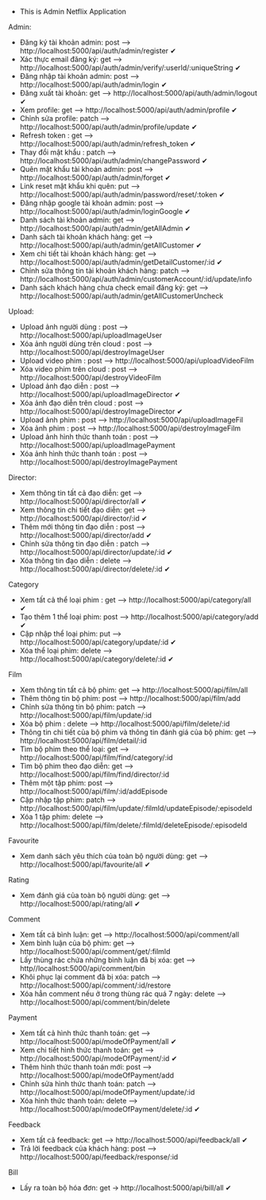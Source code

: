 - This is Admin Netflix Application

Admin:
- Đăng ký tài khoản admin: post --> http://localhost:5000/api/auth/admin/register ✔
- Xác thực email đăng ký: get --> http://localhost:5000/api/auth/admin/verify/:userId/:uniqueString ✔
- Đăng nhập tài khoản admin: post --> http://localhost:5000/api/auth/admin/login ✔
- Đăng xuất tài khoản: get --> http://localhost:5000/api/auth/admin/logout ✔
- Xem profile: get --> http://localhost:5000/api/auth/admin/profile ✔
- Chỉnh sửa profile: patch --> http://localhost:5000/api/auth/admin/profile/update ✔
- Refresh token : get --> http://localhost:5000/api/auth/admin/refresh_token ✔
- Thay đổi mật khẩu : patch --> http://localhost:5000/api/auth/admin/changePassword ✔
- Quên mật khẩu tài khoản admin: post --> http://localhost:5000/api/auth/admin/forget ✔
- Link reset mật khẩu khi quên: put --> http://localhost:5000/api/auth/admin/password/reset/:token ✔
- Đăng nhập google tài khoản admin: post --> http://localhost:5000/api/auth/admin/loginGoogle ✔
- Danh sách tài khoản admin: get --> http://localhost:5000/api/auth/admin/getAllAdmin ✔
- Danh sách tài khoản khách hàng: get --> http://localhost:5000/api/auth/admin/getAllCustomer ✔
- Xem chi tiết tài khoản khách hàng: get --> http://localhost:5000/api/auth/admin/getDetailCustomer/:id ✔
- Chỉnh sửa thông tin tài khoản khách hàng: patch --> http://localhost:5000/api/auth/admin/customerAccount/:id/update/info
- Danh sách khách hàng chưa check email đăng ký: get --> http://localhost:5000/api/auth/admin/getAllCustomerUncheck

Upload:
- Upload ảnh người dùng : post --> http://localhost:5000/api/uploadImageUser
- Xóa ảnh người dùng trên cloud : post --> http://localhost:5000/api/destroyImageUser
- Upload video phim : post --> http://localhost:5000/api/uploadVideoFilm
- Xóa video phim trên cloud : post --> http://localhost:5000/api/destroyVideoFilm
- Upload ảnh đạo diễn : post --> http://localhost:5000/api/uploadImageDirector ✔
- Xóa ảnh đạo diễn trên cloud : post --> http://localhost:5000/api/destroyImageDirector ✔
- Upload ảnh phim : post --> http://localhost:5000/api/uploadImageFil
- Xóa ảnh phim : post --> http://localhost:5000/api/destroyImageFilm
- Upload ảnh hình thức thanh toán : post --> http://localhost:5000/api/uploadImagePayment
- Xóa ảnh hình thức thanh toán : post --> http://localhost:5000/api/destroyImagePayment

Director:
- Xem thông tin tất cả đạo diễn: get --> http://localhost:5000/api/director/all ✔
- Xem thông tin chi tiết đạo diễn: get --> http://localhost:5000/api/director/:id ✔
- Thêm mới thông tin đạo diễn : post --> http://localhost:5000/api/director/add ✔
- Chỉnh sửa thông tin đạo diễn : patch --> http://localhost:5000/api/director/update/:id ✔
- Xóa thông tin đạo diễn : delete --> http://localhost:5000/api/director/delete/:id ✔

Category
- Xem tất cả thể loại phim : get --> http://localhost:5000/api/category/all ✔
- Tạo thêm 1 thể loại phim: post --> http://localhost:5000/api/category/add ✔
- Cập nhập thể loại phim: put --> http://localhost:5000/api/category/update/:id ✔
- Xóa thể loại phim: delete --> http://localhost:5000/api/category/delete/:id ✔

Film
- Xem thông tin tất cả bộ phim: get --> http://localhost:5000/api/film/all
- Thêm thông tin bộ phim: post --> http://localhost:5000/api/film/add
- Chỉnh sửa thông tin bộ phim: patch --> http://localhost:5000/api/film/update/:id
- Xóa bộ phim : delete --> http://localhost:5000/api/film/delete/:id
- Thông tin chi tiết của bộ phim và thông tin đánh giá của bộ phim: get --> http://localhost:5000/api/film/detail/:id
- Tìm bộ phim theo thể loại: get --> http://localhost:5000/api/film/find/category/:id
- Tìm bộ phim theo đạo diễn: get --> http://localhost:5000/api/film/find/director/:id
- Thêm một tập phim: post --> http://localhost:5000/api/film/:id/addEpisode
- Cập nhập tập phim: patch --> http://localhost:5000/api/film/update/:filmId/updateEpisode/:episodeId
- Xóa 1 tập phim: delete --> http://localhost:5000/api/film/delete/:filmId/deleteEpisode/:episodeId

Favourite 
- Xem danh sách yêu thích của toàn bộ người dùng: get --> http://localhost:5000/api/favourite/all ✔
 
Rating
- Xem đánh giá của toàn bộ người dùng: get --> http://localhost:5000/api/rating/all ✔
  
Comment
- Xem tất cả bình luận: get --> http://localhost:5000/api/comment/all
- Xem bình luận của bộ phim: get --> http://localhost:5000/api/comment/get/:filmId
- Lấy thùng rác chứa những bình luận đã bị xóa: get --> http//localhost:5000/api/comment/bin
- Khôi phục lại comment đã bị xóa: patch --> http://localhost:5000/api/comment/:id/restore
- Xóa hẳn comment nếu ở trong thùng rác quá 7 ngày: delete --> http://localhost:5000/api/comment/bin/delete

Payment
- Xem tất cả hình thức thanh toán: get --> http://localhost:5000/api/modeOfPayment/all ✔
- Xem chi tiết hình thức thanh toán: get --> http://localhost:5000/api/modeOfPayment/:id ✔ 
- Thêm hình thức thanh toán mới: post --> http://localhost:5000/api/modeOfPayment/add
- Chỉnh sửa hình thức thanh toán: patch --> http://localhost:5000/api/modeOfPayment/update/:id
- Xóa hình thức thanh toán: delete --> http://localhost:5000/api/modeOfPayment/delete/:id ✔

Feedback
- Xem tất cả feedback: get --> http://localhost:5000/api/feedback/all ✔
- Trả lời feedback của khách hàng: post --> http://localhost:5000/api/feedback/response/:id

Bill
- Lấy ra toàn bộ hóa đơn: get -> http://localhost:5000/api/bill/all ✔
